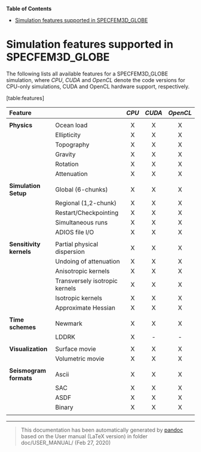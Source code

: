 **Table of Contents**

-   [Simulation features supported in SPECFEM3D\_GLOBE](#simulation-features-supported-in-specfem3d95globe)

Simulation features supported in SPECFEM3D\_GLOBE
=================================================

The following lists all available features for a SPECFEM3D\_GLOBE simulation, where <span>*CPU*</span>, <span>*CUDA*</span> and <span>*OpenCL*</span> denote the code versions for CPU-only simulations, CUDA and OpenCL hardware support, respectively.

[table:features]

| <span>**Feature**</span>             |                                | <span>*CPU*</span> | <span>*CUDA*</span> | <span>*OpenCL*</span> |
|:-------------------------------------|:-------------------------------|:------------------:|:-------------------:|:---------------------:|
|                                      |                                |                    |                     |                       |
| <span>**Physics**</span>             | Ocean load                     |          X         |          X          |           X           |
|                                      | Ellipticity                    |          X         |          X          |           X           |
|                                      | Topography                     |          X         |          X          |           X           |
|                                      | Gravity                        |          X         |          X          |           X           |
|                                      | Rotation                       |          X         |          X          |           X           |
|                                      | Attenuation                    |          X         |          X          |           X           |
|                                      |                                |                    |                     |                       |
| <span>**Simulation Setup**</span>    | Global (6-chunks)              |          X         |          X          |           X           |
|                                      | Regional (1,2-chunk)           |          X         |          X          |           X           |
|                                      | Restart/Checkpointing          |          X         |          X          |           X           |
|                                      | Simultaneous runs              |          X         |          X          |           X           |
|                                      | ADIOS file I/O                 |          X         |          X          |           X           |
|                                      |                                |                    |                     |                       |
| <span>**Sensitivity kernels**</span> | Partial physical dispersion    |          X         |          X          |           X           |
|                                      | Undoing of attenuation         |          X         |          X          |           X           |
|                                      | Anisotropic kernels            |          X         |          X          |           X           |
|                                      | Transversely isotropic kernels |          X         |          X          |           X           |
|                                      | Isotropic kernels              |          X         |          X          |           X           |
|                                      | Approximate Hessian            |          X         |          X          |           X           |
|                                      |                                |                    |                     |                       |
| <span>**Time schemes**</span>        | Newmark                        |          X         |          X          |           X           |
|                                      | LDDRK                          |          X         |          -          |           -           |
|                                      |                                |                    |                     |                       |
| <span>**Visualization**</span>       | Surface movie                  |          X         |          X          |           X           |
|                                      | Volumetric movie               |          X         |          X          |           X           |
|                                      |                                |                    |                     |                       |
| <span>**Seismogram formats**</span>  | Ascii                          |          X         |          X          |           X           |
|                                      | SAC                            |          X         |          X          |           X           |
|                                      | ASDF                           |          X         |          X          |           X           |
|                                      | Binary                         |          X         |          X          |           X           |
|                                      |                                |                    |                     |                       |

-----
> This documentation has been automatically generated by [pandoc](http://www.pandoc.org)
> based on the User manual (LaTeX version) in folder doc/USER_MANUAL/
> (Feb 27, 2020)

